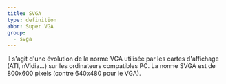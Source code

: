 ```yaml
---
title: SVGA
type: definition
abbr: Super VGA
group:
  - svga
---
```

Il s'agit d'une évolution de la norme VGA utilisée par les cartes d'affichage (ATI, nVidia...) sur les ordinateurs compatibles PC. La norme SVGA est de 800x600 pixels (contre 640x480 pour le VGA).
